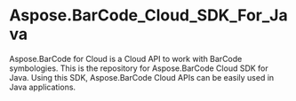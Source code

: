 # Aspose.BarCode_Cloud_SDK_For_Java
Aspose.BarCode for Cloud is a Cloud API to work with BarCode symbologies. This is the repository for Aspose.BarCode Cloud SDK for Java. Using this SDK, Aspose.BarCode Cloud APIs can be easily used in Java applications.
